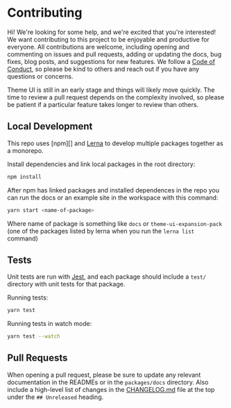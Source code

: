 # Contributing

Hi! We're looking for some help, and we're excited that you're interested!
We want contributing to this project to be enjoyable and productive for everyone.
All contributions are welcome, including opening and commenting on issues and pull requests, adding or updating the docs,
bug fixes, blog posts, and suggestions for new features.
We follow a [Code of Conduct](CODE_OF_CONDUCT.md), so please be kind to others and reach out if you have any questions or concerns.

Theme UI is still in an early stage and things will likely move quickly.
The time to review a pull request depends on the complexity involved,
so please be patient if a particular feature takes longer to review than others.

## Local Development

This repo uses [npm][] and [Lerna][] to develop multiple packages together as a monorepo.

Install dependencies and link local packages in the root directory:

```sh
npm install
```

After npm has linked packages and installed dependences in the repo you can run the docs or an
example site in the workspace with this command:

```sh
yarn start <name-of-package>
```

Where name of package is something like `docs` or `theme-ui-expansion-pack` (one of the packages
listed by lerna when you run the `lerna list` command)

## Tests

Unit tests are run with [Jest][], and each package should include a `test/` directory with unit tests for that package.

Running tests:

```sh
yarn test
```

Running tests in watch mode:

```sh
yarn test --watch
```

## Pull Requests

When opening a pull request, please be sure to update any relevant documentation in the READMEs or in the `packages/docs` directory.
Also include a high-level list of changes in the [CHANGELOG.md](CHANGELOG.md) file at the top under the `## Unreleased` heading.

[lerna]: https://github.com/lerna/lerna
[jest]: https://jestjs.io/
